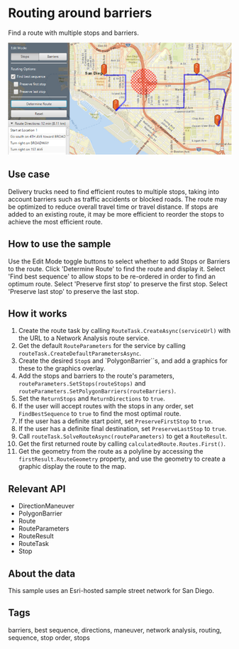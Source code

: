 # Routing around barriers

Find a route with multiple stops and barriers.

![](RoutingAroundBarriers.png)

## Use case

Delivery trucks need to find efficient routes to multiple stops, taking into account barriers such as traffic accidents or blocked roads. The route may be optimized to reduce overall travel time or travel distance. If stops are added to an existing route, it may be more efficient to reorder the stops to achieve the most efficient route.

## How to use the sample

Use the Edit Mode toggle buttons to select whether to add Stops or Barriers to the route. Click 'Determine Route' to find the route and display it. Select 'Find best sequence' to allow stops to be re-ordered in order to find an optimum route. Select 'Preserve first stop' to preserve the first stop. Select 'Preserve last stop' to preserve the last stop.

## How it works

1. Create the route task by calling `RouteTask.CreateAsync(serviceUrl)` with the URL to a Network Analysis route service.
2. Get the default `RouteParameters` for the service by calling `routeTask.CreateDefaultParametersAsync`.
3. Create the desired `Stop`s and `PolygonBarrier``s, and add a graphics for these to the graphics overlay.
4. Add the stops and barriers to the route's parameters, `routeParameters.SetStops(routeStops)` and `routeParameters.SetPolygonBarriers(routeBarriers)`.
5. Set the `ReturnStops` and `ReturnDirections` to `true`.
6. If the user will accept routes with the stops in any order, set `FindBestSequence` to `true` to find the most optimal route.
7. If the user has a definite start point, set `PreserveFirstStop` to `true`.
8. If the user has a definite final destination, set `PreserveLastStop` to `true`.
9. Call `routeTask.SolveRouteAsync(routeParameters)` to get a `RouteResult`.
10. Get the first returned route by calling `calculatedRoute.Routes.First()`.
11. Get the geometry from the route as a polyline by accessing the `firstResult.RouteGeometry` property, and use the geometry to create a graphic display the route to the map.

## Relevant API

* DirectionManeuver
* PolygonBarrier
* Route
* RouteParameters
* RouteResult
* RouteTask
* Stop

## About the data

This sample uses an Esri-hosted sample street network for San Diego.

## Tags

barriers, best sequence, directions, maneuver, network analysis, routing, sequence, stop order, stops